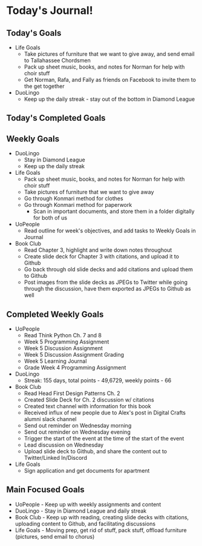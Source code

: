 # Today's Journal!

## Today's Goals

- Life Goals
  - Take pictures of furniture that we want to give away, and send email to Tallahassee Chordsmen
  - Pack up sheet music, books, and notes for Norman for help with choir stuff
  - Get Norman, Rafa, and Fally as friends on Facebook to invite them to the get together
- DuoLingo
  - Keep up the daily streak - stay out of the bottom in Diamond League

## Today's Completed Goals



## Weekly Goals

- DuoLingo
  - Stay in Diamond League
  - Keep up the daily streak
- Life Goals
  - Pack up sheet music, books, and notes for Norman for help with choir stuff
  - Take pictures of furniture that we want to give away
  - Go through Konmari method for clothes
  - Go through Konmari method for paperwork
    - Scan in important documents, and store them in a folder digitally for both of us
- UoPeople
  - Read outline for week's objectives, and add tasks to Weekly Goals in Journal
- Book Club
  - Read Chapter 3, highlight and write down notes throughout
  - Create slide deck for Chapter 3 with citations, and upload it to Github
  - Go back through old slide decks and add citations and upload them to Github
  - Post images from the slide decks as JPEGs to Twitter while going through the discussion, have them exported as JPEGs to Github as well

## Completed Weekly Goals

- UoPeople
  - Read Think Python Ch. 7 and 8
  - Week 5 Programming Assignment
  - Week 5 Discussion Assignment
  - Week 5 Discussion Assignment Grading
  - Week 5 Learning Journal
  - Grade Week 4 Programming Assignment
- DuoLingo
  - Streak: 155 days, total points - 49,6729, weekly points - 66
- Book Club
  - Read Head First Design Patterns Ch. 2
  - Created Slide Deck for Ch. 2 discussion w/ citations
  - Created text channel with information for this book
  - Received influx of new people due to Alex's post in Digital Crafts alumni slack channel
  - Send out reminder on Wednesday morning
  - Send out reminder on Wednesday evening
  - Trigger the start of the event at the time of the start of the event
  - Lead discussion on Wednesday
  - Upload slide deck to Github, and share the content out to Twitter/Linked In/Discord
- Life Goals
  - Sign application and get documents for apartment

## Main Focused Goals

- UoPeople - Keep up with weekly assignments and content
- DuoLingo - Stay in Diamond League and daily streak
- Book Club - Keep up with reading, creating slide decks with citations, uploading content to Github, and facilitating discussions
- Life Goals - Moving prep, get rid of stuff, pack stuff, offload furniture (pictures, send email to chorus)
